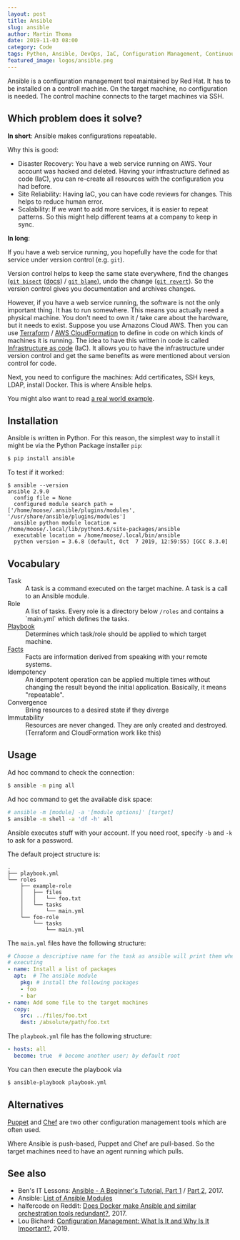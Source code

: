 ```yaml
---
layout: post
title: Ansible
slug: ansible
author: Martin Thoma
date: 2019-11-03 08:00
category: Code
tags: Python, Ansible, DevOps, IaC, Configuration Management, Continuous Delivery
featured_image: logos/ansible.png
---
```

Ansible is a configuration management tool maintained by Red Hat. It has to be
installed on a controll machine. On the target machine, no configuration is
needed. The control machine connects to the target machines via SSH.


## Which problem does it solve?

**In short**: Ansible makes configurations repeatable.

Why this is good:

* Disaster Recovery: You have a web service running on AWS. Your account was
  hacked and deleted. Having your infrastructure defined as code (IaC), you can
  re-create all resources with the configuration you had before.
* Site Reliability: Having IaC, you can have code reviews for changes. This
  helps to reduce human error.
* Scalability: If we want to add more services, it is easier to repeat
  patterns. So this might help different teams at a company to keep in sync.

**In long**:

If you have a web service running, you hopefully have the code for that service
under version control (e.g. `git`).

Version control helps to keep the same state
everywhere, find the changes ([`git bisect`](https://github.com/takluyver/bisect-demo) ([docs](https://git-scm.com/docs/git-bisect)) / [`git blame`](https://git-scm.com/docs/git-blame)),
undo the change ([`git revert`](https://git-scm.com/docs/git-revert)). So the
version control gives you documentation and archives changes.

However, if you have a web service running, the software is not the only
important thing. It has to run somewhere. This means you actually need a
physical machine. You don't need to own it / take care about the hardware, but
it needs to exist. Suppose you use Amazons Cloud AWS. Then you can use
[Terraform](https://en.wikipedia.org/wiki/Terraform_(software)) / [AWS CloudFormation](https://aws.amazon.com/cloudformation) to define in code on which kinds of
machines it is running. The idea to have this written in code is called
[Infrastructure as code](https://en.wikipedia.org/wiki/Infrastructure_as_code) (IaC).
It allows you to have the infrastructure under version control and get the same
benefits as were mentioned about version control for code.

Next, you need to configure the machines: Add certificates, SSH keys, LDAP,
install Docker. This is where Ansible helps.

You might also want to read [a real world example](https://www.upguard.com/blog/5-configuration-management-boss).


## Installation

Ansible is written in Python. For this reason, the simplest way to install it
might be via the Python Package installer `pip`:

```bash
$ pip install ansible
```

To test if it worked:

```
$ ansible --version
ansible 2.9.0
  config file = None
  configured module search path = ['/home/moose/.ansible/plugins/modules', '/usr/share/ansible/plugins/modules']
  ansible python module location = /home/moose/.local/lib/python3.6/site-packages/ansible
  executable location = /home/moose/.local/bin/ansible
  python version = 3.6.8 (default, Oct  7 2019, 12:59:55) [GCC 8.3.0]
```


## Vocabulary

<dl>
    <dt>Task</dt>
    <dd>A task is a command executed on the target machine. A task is a call to an Ansible module.</dd>
    <dt>Role</dt>
    <dd>A list of tasks. Every role is a directory below <code>/roles</code> and contains a `main.yml` which defines the tasks.</dd>
    <dt><a href="https://docs.ansible.com/ansible/latest/user_guide/playbooks_intro.html">Playbook</a></dt>
    <dd>Determines which task/role should be applied to which target machine. </dd>
    <dt><a href="https://docs.ansible.com/ansible/latest/user_guide/playbooks_variables.html#variables-discovered-from-systems-facts">Facts</a></dt>
    <dd>Facts are information derived from speaking with your remote systems.</dd>
    <dt>Idempotency</dt>
    <dd>An idempotent operation can be applied multiple times without changing the result beyond the initial application. Basically, it means "repeatable".</dd>
    <dt>Convergence</dt>
    <dd>Bring resources to a desired state if they diverge</dd>
    <dt>Immutability</dt>
    <dd>Resources are never changed. They are only created and destroyed. (Terraform and CloudFormation work like this)</dd>
</dl>


## Usage

Ad hoc command to check the connection:

```bash
$ ansible -m ping all
```

Ad hoc command to get the available disk space:

```bash
# ansible -m [module] -a '[module options]' [target]
$ ansible -m shell -a 'df -h' all
```

Ansible executes stuff with your account. If you need root, specify `-b` and
`-k` to ask for a password.

The default project structure is:

```text
.
├── playbook.yml
└── roles
    ├── example-role
    │   ├── files
    │   │   └── foo.txt
    │   └── tasks
    │       └── main.yml
    └── foo-role
        └── tasks
            └── main.yml
```

The `main.yml` files have the following structure:

```yaml
# Choose a descriptive name for the task as ansible will print them when
# executing
- name: Install a list of packages
  apt:  # The ansible module
    pkg: # install the following packages
    - foo
    - bar
- name: Add some file to the target machines
  copy:
    src: ../files/foo.txt
    dest: /absolute/path/foo.txt
```

The `playbook.yml` file has the following structure:

```yaml
- hosts: all
  become: true  # become another user; by default root

```

You can then execute the playbook via

```bash
$ ansible-playbook playbook.yml
```

## Alternatives

[Puppet](https://en.wikipedia.org/wiki/Puppet_(company)#Puppet) and [Chef](https://en.wikipedia.org/wiki/Chef_(software)) are two other configuration management tools which are often used.

Where Ansible is push-based, Puppet and Chef are pull-based. So the target
machines need to have an agent running which pulls.

## See also

* Ben's IT Lessons: [Ansible - A Beginner's Tutorial, Part 1](https://www.youtube.com/watch?v=icR-df2Olm8) / [Part 2](https://www.youtube.com/watch?v=pRZA9ymZXn0), 2017.
* Ansible: [List of Ansible Modules](https://docs.ansible.com/ansible/2.4/list_of_all_modules.html)
* halfercode on Reddit: [Does Docker make Ansible and similar orchestration tools redundant?](https://www.reddit.com/r/docker/comments/5mfx0e/does_docker_make_ansible_and_similar/), 2017.
* Lou Bichard: [Configuration Management: What Is It and Why Is It Important?](https://www.plutora.com/blog/configuration-management), 2019.
